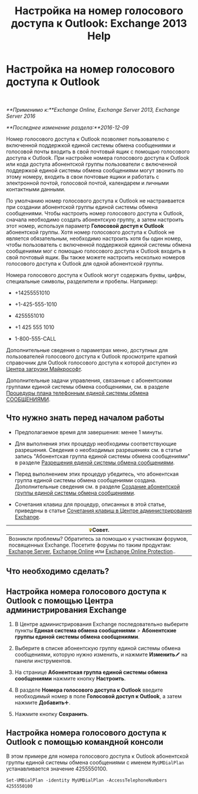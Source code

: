 ﻿---
title: 'Настройка на номер голосового доступа к Outlook: Exchange 2013 Help'
TOCTitle: Настройка на номер голосового доступа к Outlook
ms:assetid: 443c838e-f266-4893-b6b2-e5fc96579b55
ms:mtpsurl: https://technet.microsoft.com/ru-ru/library/Aa997680(v=EXCHG.150)
ms:contentKeyID: 50556371
ms.date: 05/22/2018
mtps_version: v=EXCHG.150
ms.translationtype: MT
---

# Настройка на номер голосового доступа к Outlook

 

_**Применимо к:**Exchange Online, Exchange Server 2013, Exchange Server 2016_

_**Последнее изменение раздела:**2016-12-09_

Номер голосового доступа к Outlook позволяет пользователю с включенной поддержкой единой системы обмена сообщениями и голосовой почты входить в свой почтовый ящик с помощью голосового доступа к Outlook. При настройке номера голосового доступа к Outlook или кода доступа абонентской группы пользователи с включенной поддержкой единой системы обмена сообщениями могут звонить по этому номеру, входить в свои почтовые ящики и работать с электронной почтой, голосовой почтой, календарем и личными контактными данными.

По умолчанию номер голосового доступа к Outlook не настраивается при создании абонентской группы единой системы обмена сообщениями. Чтобы настроить номер голосового доступа к Outlook, сначала необходимо создать абонентскую группу, а затем настроить этот номер, используя параметр **Голосовой доступ к Outlook** абонентской группы. Хотя номер голосового доступа к Outlook не является обязательным, необходимо настроить хотя бы один номер, чтобы пользователь с включенной поддержкой единой системы обмена сообщениями мог с помощью голосового доступа к Outlook входить в свой почтовый ящик. Вы также можете настроить несколько номеров голосового доступа к Outlook для одной абонентской группы.

Номера голосового доступа к Outlook могут содержать буквы, цифры, специальные символы, разделители и пробелы. Например:

  - \+14255551010

  - \+1-425-555-1010

  - 4255551010

  - \+1 425 555 1010

  - 1-800-555-CALL

Дополнительные сведения о параметрах меню, доступных для пользователей голосового доступа к Outlook просмотрите краткий справочник для Outlook голосового доступа к которой доступен из [Центра загрузки Майкрософт](https://go.microsoft.com/fwlink/p/?linkid=64645).

Дополнительные задачи управления, связанные с абонентскими группами единой системы обмена сообщениями, см. в разделе [Процедуры плана телефонным единой системы обмена СООБЩЕНИЯМИ](um-dial-plan-procedures-exchange-2013-help.md).

## Что нужно знать перед началом работы

  - Предполагаемое время для завершения: менее 1 минуты.

  - Для выполнения этих процедур необходимы соответствующие разрешения. Сведения о необходимых разрешениях см. в статье запись "Абонентская группа единой системы обмена сообщениями" в разделе [Разрешения единой системы обмена сообщениями](unified-messaging-permissions-exchange-2013-help.md).

  - Перед выполнением этих процедур убедитесь, что абонентская группа единой системы обмена сообщениями создана. Дополнительные сведения см. в разделе [Создание абонентской группы единой системы обмена сообщениями](create-a-um-dial-plan-exchange-2013-help.md).

  - Сочетания клавиш для процедур, описанных в этой статье, приведены в статье [Сочетания клавиш в Центре администрирования Exchange](keyboard-shortcuts-in-the-exchange-admin-center-exchange-online-protection-help.md).

<table>
<thead>
<tr class="header">
<th><img src="images/Bb124558.tip(EXCHG.150).gif" title="Совет" alt="Совет" />Совет.</th>
</tr>
</thead>
<tbody>
<tr class="odd">
<td>Возникли проблемы? Обратитесь за помощью к участникам форумов, посвященных Exchange. Посетите форумы по таким продуктам: <a href="https://go.microsoft.com/fwlink/p/?linkid=60612">Exchange Server</a>, <a href="https://go.microsoft.com/fwlink/p/?linkid=267542">Exchange Online</a> или <a href="https://go.microsoft.com/fwlink/p/?linkid=285351">Exchange Online Protection</a>..</td>
</tr>
</tbody>
</table>


## Что необходимо сделать?

## Настройка номера голосового доступа к Outlook с помощью Центра администрирования Exchange

1.  В Центре администрирования Exchange последовательно выберите пункты **Единая система обмена сообщениями** \> **Абонентские группы единой системы обмена сообщениями**.

2.  Выберите в списке абонентскую группу единой системы обмена сообщениями, которую нужно изменить, и нажмите **Изменить**![Значок редактирования](images/Bb124582.6f53ccb2-1f13-4c02-bea0-30690e6ea71d(EXCHG.150).gif "Значок редактирования") на панели инструментов.

3.  На странице **Абонентская группа единой системы обмена сообщениями** нажмите кнопку **Настроить**.

4.  В разделе **Номера голосового доступа к Outlook** введите необходимый номер в поле **Голосовой доступ к Outlook**, а затем нажмите **Добавить**![Значок добавления](images/JJ218640.c1e75329-d6d7-4073-a27d-498590bbb558(EXCHG.150).gif "Значок добавления").

5.  Нажмите кнопку **Сохранить**.

## Настройка номера голосового доступа к Outlook с помощью командной консоли

В этом примере для номера голосового доступа к Outlook абонентской группы единой системы обмена сообщениями с именем `MyUMDialPlan` устанавливается значение 4255550100.

    Set-UMDialPlan -identity MyUMDialPlan -AccessTelephoneNumbers 4255550100

